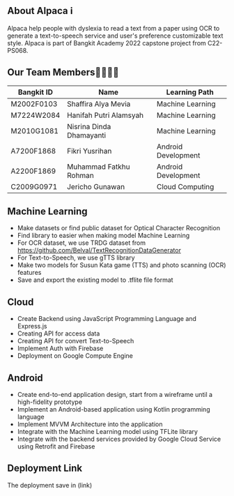 
## About Alpaca ℹ️
Alpaca help people with dyslexia to read a text from a paper using OCR to generate a text-to-speech service and user's preference customizable text style. Alpaca is part of Bangkit Academy 2022 capstone project from C22-PS068.

## Our Team Members👩‍💻👨‍💻
| Bangkit ID    | Name                    |Learning Path      |
| ------------- | -------------           |-------------      |
| M2002F0103    | Shaffira Alya Mevia     |Machine Learning   |
| M7224W2084    | Hanifah Putri Alamsyah  |Machine Learning   |
| M2010G1081    | Nisrina Dinda Dhamayanti|Machine Learning   |
| A7200F1868    | Fikri Yusrihan          |Android Development|
| A2200F1869    | Muhammad Fatkhu Rohman  |Android Development|
| C2009G0971    | Jericho Gunawan         |Cloud Computing    |

## Machine Learning
- Make datasets or find public dataset for Optical Character Recognition 
- Find library to easier when making model Machine Learning
- For OCR dataset, we use TRDG dataset from https://github.com/Belval/TextRecognitionDataGenerator
- For Text-to-Speech, we use gTTS library
- Make two models for Susun Kata game (TTS) and photo scanning (OCR) features
- Save and export the existing model to .tflite file format

## Cloud
- Create Backend using JavaScript Programming Language and Express.js
- Creating API for access data
- Creating API for convert Text-to-Speech
- Implement Auth with Firebase
- Deployment on Google Compute Engine


## Android
- Create end-to-end application design, start from a wireframe until a high-fidelity prototype
- Implement an Android-based application using Kotlin programming language
- Implement MVVM Architecture into the application
- Integrate with the Machine Learning model using TFLite library
- Integrate with the backend services provided by Google Cloud Service using Retrofit and Firebase

## Deployment Link
The deployment save in (link)

